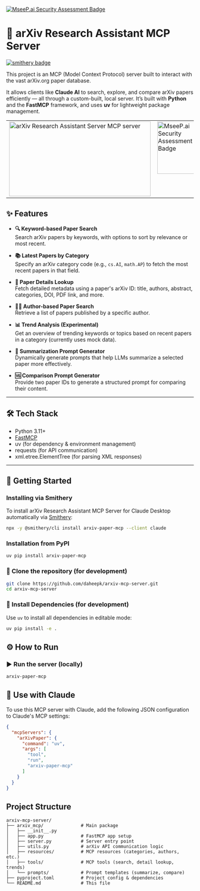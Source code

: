 [![MseeP.ai Security Assessment Badge](https://mseep.net/pr/daheepk-arxiv-paper-mcp-badge.png)](https://mseep.ai/app/daheepk-arxiv-paper-mcp)

# 🧠 arXiv Research Assistant MCP Server

[![smithery badge](https://smithery.ai/badge/@daheepk/arxiv-paper-mcp)](https://smithery.ai/server/@daheepk/arxiv-paper-mcp)


This project is an MCP (Model Context Protocol) server built to interact with the vast arXiv.org paper database.

It allows clients like **Claude AI** to search, explore, and compare arXiv papers efficiently — all through a custom-built, local server. It’s built with **Python** and the **FastMCP** framework, and uses **uv** for lightweight package management.

<table>
  <tr>
    <td>
      <a href="https://glama.ai/mcp/servers/@daheepk/arxiv-mcp-server">
        <img width="380" height="200" src="https://glama.ai/mcp/servers/@daheepk/arxiv-mcp-server/badge" alt="arXiv Research Assistant Server MCP server" />
      </a>
    </td>
    <td style="vertical-align: top; padding-left: 10px;">
      <a href="https://mseep.ai/app/daheepk-arxiv-paper-mcp">
        <img src="https://mseep.net/pr/daheepk-arxiv-paper-mcp-badge.png" alt="MseeP.ai Security Assessment Badge" width="140" />
      </a>
    </td>
  </tr>
</table>


## ✨ Features

- **🔍 Keyword-based Paper Search**  
  Search arXiv papers by keywords, with options to sort by relevance or most recent.

- **📚 Latest Papers by Category**  
  Specify an arXiv category code (e.g., `cs.AI`, `math.AP`) to fetch the most recent papers in that field.

- **📄 Paper Details Lookup**  
  Fetch detailed metadata using a paper's arXiv ID: title, authors, abstract, categories, DOI, PDF link, and more.

- **🧑‍🔬 Author-based Paper Search**  
  Retrieve a list of papers published by a specific author.

- **📊 Trend Analysis (Experimental)**  
  Get an overview of trending keywords or topics based on recent papers in a category (currently uses mock data).

- **📝 Summarization Prompt Generator**  
  Dynamically generate prompts that help LLMs summarize a selected paper more effectively.

- **🆚 Comparison Prompt Generator**  
  Provide two paper IDs to generate a structured prompt for comparing their content.

---

## 🛠️ Tech Stack

- Python 3.11+
- [FastMCP](https://github.com/modelcontextprotocol/fastmcp)
- uv (for dependency & environment management)
- requests (for API communication)
- xml.etree.ElementTree (for parsing XML responses)

---

## 🚀 Getting Started

### Installing via Smithery

To install arXiv Research Assistant MCP Server for Claude Desktop automatically via [Smithery](https://smithery.ai/server/arxiv-paper-mcp):

```bash
npx -y @smithery/cli install arxiv-paper-mcp --client claude
```

### Installation from PyPI

```bash
uv pip install arxiv-paper-mcp
```

### 🔧 Clone the repository (for development)
```bash
git clone https://github.com/daheepk/arxiv-mcp-server.git
cd arxiv-mcp-server
```
### 🔧 Install Dependencies (for development)

Use `uv` to install all dependencies in editable mode:

```bash
uv pip install -e .
```


## ⚙️ How to Run

### ▶️ Run the server (locally)

```bash
arxiv-paper-mcp
```

## 🔌 Use with Claude

To use this MCP server with Claude, add the following JSON configuration to Claude's MCP settings:

```json
{
  "mcpServers": {
    "arXivPaper": {
      "command": "uv",
      "args": [
        "tool",
        "run",
        "arxiv-paper-mcp"
      ]
    }
  }
}
```

## Project Structure
```
arxiv-mcp-server/
├── arxiv_mcp/              # Main package
│   ├── __init__.py
│   ├── app.py              # FastMCP app setup
│   ├── server.py           # Server entry point
│   ├── utils.py            # arXiv API communication logic
│   ├── resources/          # MCP resources (categories, authors, etc.)
│   ├── tools/              # MCP tools (search, detail lookup, trends)
│   └── prompts/            # Prompt templates (summarize, compare)
├── pyproject.toml          # Project config & dependencies
└── README.md               # This file
```
